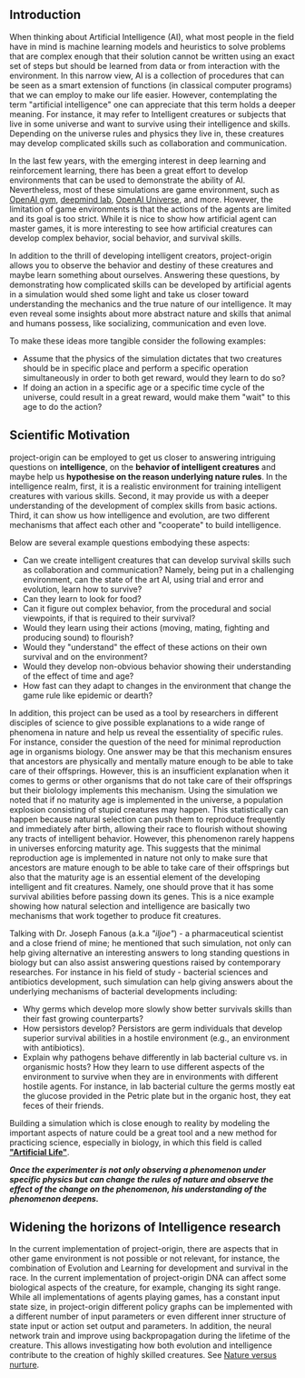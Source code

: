 ## Introduction

When thinking about Artificial Intelligence (AI), what most people in the field have in mind is machine learning models and 
heuristics to solve problems that are complex enough that their solution cannot be written using an exact set of steps but 
should be learned from data or from interaction with the environment.
In this narrow view, AI is a collection of procedures that can be seen as a smart extension of functions (in classical computer programs) that we can employ to make our life easier.
However, contemplating the term "artificial intelligence" one can appreciate that this term holds a deeper meaning. 
For instance, it may refer to Intelligent creatures or subjects that live in some universe and want to survive using their intelligence and skills.
Depending on the universe rules and physics they live in, these creatures may develop complicated skills such as collaboration and communication.

In the last few years, with the emerging interest in deep learning and reinforcement learning, there has been a great effort to develop environments that can be used to demonstrate the ability of AI.
Nevertheless, most of these simulations are game environment, such as [OpenAI gym](https://gym.openai.com/), [deepmind lab](https://github.com/deepmind/lab), [OpenAI Universe](https://blog.openai.com/universe/), and more.
However, the limitation of game environments is that the actions of the agents are limited and its goal is too strict.
While it is nice to show how artificial agent can master games, it is more interesting to see  how artificial creatures can develop
complex behavior, social behavior, and survival skills.

In addition to the thrill of developing intelligent creators, project-origin allows you to observe the behavior and destiny of these creatures and maybe learn something about ourselves.
Answering these questions, by demonstrating how complicated skills can be developed by artificial agents in a simulation
would shed some light and take us closer toward understanding the mechanics and the true nature of our intelligence.
It may even reveal some insights about more abstract nature and skills that animal and humans possess, like socializing, communication and even love. 

To make these ideas more tangible consider the following examples: 
- Assume that the physics of the simulation dictates that two creatures should be in specific place and perform a specific operation simultaneously in order to both get reward, would they learn to do so?
- If doing an action in a specific age or a specific time cycle of the universe, could result in a great reward, would make them "wait" to this age to do the action?

## Scientific Motivation
project-origin can be employed to get us closer to answering intriguing questions on **intelligence**, on the **behavior of intelligent creatures** and maybe help us **hypothesise on the reason underlying nature rules**.
In the intelligence realm, first, it is a realistic environment for training intelligent creatures with various skills.
Second, it may provide us with a deeper understanding of the development of complex skills from basic actions.
Third, it can show us how intelligence and evolution, are two different mechanisms that affect each other and "cooperate" to build intelligence.

Below are several example questions embodying these aspects:
 - Can we create intelligent creatures that can develop survival skills such as collaboration and communication?
Namely, being put in a challenging environment, can the state of the art AI, using trial and error and evolution, 
learn how to survive?
- Can they learn to look for food?
- Can it figure out complex behavior, from the procedural and social viewpoints, if that is required to their survival?  
- Would they learn using their actions (moving, mating, fighting and producing sound) to flourish?
- Would they "understand" the effect of these actions on their own survival and on the environment? 
- Would they develop non-obvious behavior showing their understanding of the effect of time and age?
- How fast can they adapt to changes in the environment that change the game rule like epidemic or dearth?  

In addition, this project can be used as a tool by researchers in different disciples of science to give possible explanations to a wide range of phenomena in nature and help us reveal the essentiality of specific rules.
For instance, consider the question of the need for minimal reproduction age in organisms biology.
One answer may be that this mechanism ensures that ancestors are physically and mentally mature enough to be able to take care of their offsprings. 
However, this is an insufficient explanation when it comes to germs or other organisms that do not take care of their offsprings but their biolology implements this mechanism.
Using the simulation we noted that if no maturity age is implemented in the universe, a population explosion consisting of stupid creatures may happen.
This statistically can happen because natural selection can push them to reproduce frequently and immediately after birth, allowing their race to flourish without showing any tracts of intelligent behavior.
However, this phenomenon rarely happens in universes enforcing maturity age.
This suggests that the minimal reproduction age is implemented in nature not only to make sure that ancestors are mature enough to be able to take care of their offsprings but also that the maturity age is an essential element of the developing intelligent and fit creatures. Namely, one should prove that it has some survival abilities before passing down its genes.
This is a nice example showing how natural selection and intelligence are basically two mechanisms that work together to produce fit creatures.

Talking with Dr. Joseph Fanous (a.k.a *"iljoe"*) - a pharmaceutical scientist and a close friend of mine; he mentioned that such simulation, not only can help giving alternative an interesting answers to long standing questions in biology but can also assist answering questions raised by contemporary researches. 
For instance in his field of study - bacterial sciences and antibiotics development, such simulation can help giving answers about the underlying mechanisms of bacterial developments including:
- Why germs which develop more slowly show better survivals skills than their fast growing counterparts?
- How persistors develop? Persistors are germ individuals that develop superior survival abilities in a hostile environment (e.g., an environment with antibiotics).
- Explain why pathogens behave differently in lab bacterial culture vs. in organismic hosts? How they learn to use different aspects of the environment to survive when they are in environments with different hostile agents. For instance, in lab bacterial culture the germs mostly eat the glucose provided in the Petric plate but in the organic host, they eat feces of their friends.

Building a simulation which is close enough to reality by modeling the important aspects of nature could be a great tool and a new method for practicing science, especially in biology, in which this field is called [**"Artificial Life"**](https://en.wikipedia.org/wiki/Artificial_life).

***Once the experimenter is not only observing a phenomenon under specific physics but can change the rules of nature and observe the effect of the change on the phenomenon, his understanding of the phenomenon deepens.***


## Widening the horizons of Intelligence research
In the current implementation of project-origin, there are aspects that in other game environment is not possible or not relevant, for instance, the combination of Evolution and Learning for development and survival in the race.
In the current implementation of project-origin DNA can affect some biological aspects of the creature, for example, changing its sight range.
While all implementations of agents playing games, has a constant input state size, in project-origin different policy graphs can be implemented with a different number of input parameters or even different inner structure of state input or action set output and parameters.
In addition, the neural network train and improve using backpropagation during the lifetime of the creature.
This allows investigating how both evolution and intelligence contribute to the creation of highly skilled creatures.
See [Nature versus nurture](https://en.wikipedia.org/wiki/Nature_versus_nurture).
